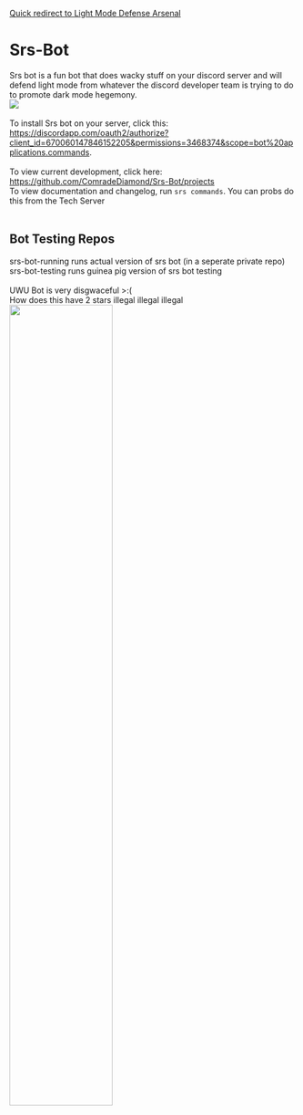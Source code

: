 <a href="https://github.com/ComradeDiamond/Srs-Bot/tree/master/Commands/Fun/Defense%20Arsenal">Quick redirect to Light Mode Defense Arsenal</a> <br />
# Srs-Bot
Srs bot is a fun bot that does wacky stuff on your discord server and will defend light mode from whatever the discord developer team is trying to do to promote dark mode hegemony. <br />
<img src="https://i.imgur.com/rqq7uQL.png"/> <br />
<br />
To install Srs bot on your server, click this: https://discordapp.com/oauth2/authorize?client_id=670060147846152205&permissions=3468374&scope=bot%20applications.commands. <br><br>
To view current development, click here: https://github.com/ComradeDiamond/Srs-Bot/projects <br>
To view documentation and changelog, run `srs commands`. You can probs do this from the Tech Server
<br /><br />
## Bot Testing Repos
srs-bot-running runs actual version of srs bot (in a seperate private repo)<br>
srs-bot-testing runs guinea pig version of srs bot testing
<br /> <br />
UWU Bot is very disgwaceful >:( <br />
How does this have 2 stars illegal illegal illegal <br />
<img src="https://i.imgur.com/8wRv5th.png" style="width: 60%"/>
